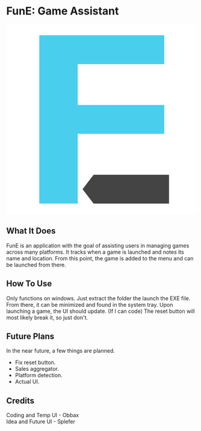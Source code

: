 # FunE: Game Assistant
![Logo](/MVP/logo.png)
## What It Does
FunE is an application with the goal of assisting users in managing games across many platforms. It tracks when a game is launched and notes its name and location. From this point, the game is added to the menu and can be launched from there.
## How To Use
Only functions on windows. Just extract the folder the launch the EXE file. From there, it can be minimized and found in the system tray. Upon launching a game, the UI should update. (If I can code) The reset button will most likely break it, so just don't.
## Future Plans
In the near future, a few things are planned.
  - Fix reset button.
  - Sales aggregator.
  - Platform detection.
  - Actual UI.
## Credits
Coding and Temp UI - Obbax <br/>
Idea and Future UI - Splefer

